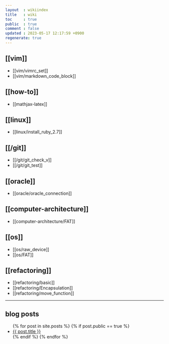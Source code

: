 ```yaml
---
layout  : wikiindex
title   : wiki
toc     : true
public  : true
comment : false
updated : 2023-05-17 12:17:59 +0900
regenerate: true
---
```


## [[vim]]
* [[vim/vimrc_set]]
* [[vim/markdown_code_block]]

## [[how-to]]

* [[mathjax-latex]]

## [[linux]]
* [[linux/install_ruby_2.7]]

## [[/git]]
* [[/git/git_check_v]]
* [[/git/git_test]]

## [[oracle]]
* [[oracle/oracle_connection]]

## [[computer-architecture]]
* [[computer-architecture/FAT]]

## [[os]]
* [[os/raw_device]]
* [[os/FAT]]

## [[refactoring]]
* [[refactoring/basic]]
* [[refactoring/Encapsulation]]
* [[refactoring/move_function]]

---

## blog posts
<div>
    <ul>
{% for post in site.posts %}
    {% if post.public == true %}
        <li>
            <a class="post-link" href="{{ post.url | prepend: site.baseurl }}">
                {{ post.title }}
            </a>
        </li>
    {% endif %}
{% endfor %}
    </ul>
</div>

